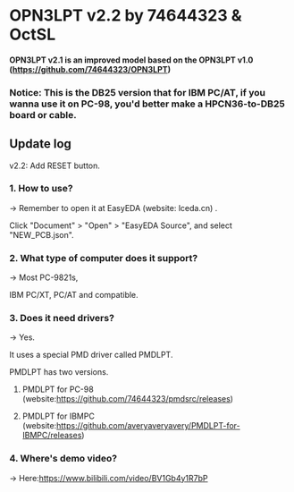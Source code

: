 # OPN3LPT v2.2 by 74644323 & OctSL

#### OPN3LPT v2.1 is an improved model based on the OPN3LPT v1.0 (https://github.com/74644323/OPN3LPT)

### Notice: This is the DB25 version that for IBM PC/AT, if you wanna use it on PC-98, you'd better make a HPCN36-to-DB25 board or cable.

## Update log

v2.2: Add RESET button.




### 1. How to use?

-> Remember to open it at EasyEDA (website: lceda.cn) .

   Click "Document" > "Open" > "EasyEDA Source", and select "NEW_PCB.json".
   
### 2. What type of computer does it support?

-> Most PC-9821s,

   IBM PC/XT, PC/AT and compatible.

### 3. Does it need drivers?

-> Yes.

   It uses a special PMD driver called PMDLPT.
   
   PMDLPT has two versions.
   
   1) PMDLPT for PC-98 (website:https://github.com/74644323/pmdsrc/releases)
   
   2) PMDLPT for IBMPC (website:https://github.com/averyaveryavery/PMDLPT-for-IBMPC/releases)
 
### 4. Where's demo video?

-> Here:https://www.bilibili.com/video/BV1Gb4y1R7bP
